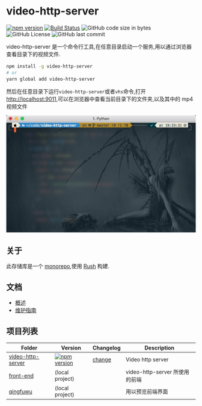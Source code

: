 # video-http-server

[![npm version][npm-version-img]][npm-version-link] [![Build Status][travis-build-status-img]][travis-build-status-link] ![GitHub code size in bytes][github-code-size-img] ![GitHub License][github-license-img] ![GitHub last commit][github-last-commit-img]

video-http-server 是一个命令行工具,在任意目录启动一个服务,用以通过浏览器查看目录下的视频文件.

```sh
npm install -g video-http-server
# or
yarn global add video-http-server
```

然后在任意目录下运行`video-http-server`或者`vhs`命令,打开[http://localhost:9011](http://localhost:9011),可以在浏览器中查看当前目录下的文件夹,以及其中的 mp4 视频文件

[![preview](./docs/assets/cli-preview.gif)](https://asciinema.org/a/NcbE2NzqgN1iYc2v32r4xI9zT)

## 关于

此存储库是一个 [monorepo](https://en.wikipedia.org/wiki/Monorepo),使用 [Rush](https://rushjs.io/) 构建.

## 文档

- [概述](./docs/overview.md)
- [维护指南](./docs/maintainers.md)

## 项目列表

| Folder                                        | Version                                             | Changelog                                       | Description                    |
| --------------------------------------------- | --------------------------------------------------- | ----------------------------------------------- | ------------------------------ |
| [video-http-server](./apps/video-http-server) | [![npm version][npm-version-img]][npm-version-link] | [change](./apps/video-http-server/CHANGELOG.md) | Video http server              |
| [front-end](./apps/front-end)                 | (local project)                                     |                                                 | video-http-server 所使用的前端 |
| [qingfuwu](./apps/front-end)                  | (local project)                                     |                                                 | 用以预览前端界面               |

[npm-version-img]: https://img.shields.io/npm/v/video-http-server?style=flat-square
[npm-version-link]: https://www.npmjs.com/package/video-http-server
[travis-build-status-img]: https://app.travis-ci.com/XYShaoKang/video-http-server.svg?branch=master
[travis-build-status-link]: https://app.travis-ci.com/XYShaoKang/video-http-server
[github-code-size-img]: https://img.shields.io/github/languages/code-size/xyshaokang/video-http-server?style=flat-square
[github-license-img]: https://img.shields.io/github/license/xyshaokang/video-http-server?style=flat-square
[github-last-commit-img]: https://img.shields.io/github/last-commit/xyshaokang/video-http-server?style=flat-square
